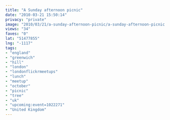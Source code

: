 ```yaml
---
title: "A Sunday afternoon picnic"
date: "2010-03-21 15:50:14"
privacy: "private"
image: "2010/03/21/a-sunday-afternoon-picnic/a-sunday-afternoon-picnic.jpg"
views: "34"
faves: "0"
lat: "51477855"
lng: "-1117"
tags:
- "england"
- "greenwich"
- "hill"
- "london"
- "londonflickrmeetups"
- "lunch"
- "meetup"
- "october"
- "picnic"
- "tree"
- "uk"
- "upcoming:event=1022271"
- "United Kingdom"
---
```

<a href="http://www.phillprice.com/2010/03/21/a-sunday-afternoon-picnic" rel="nofollow"></a>
